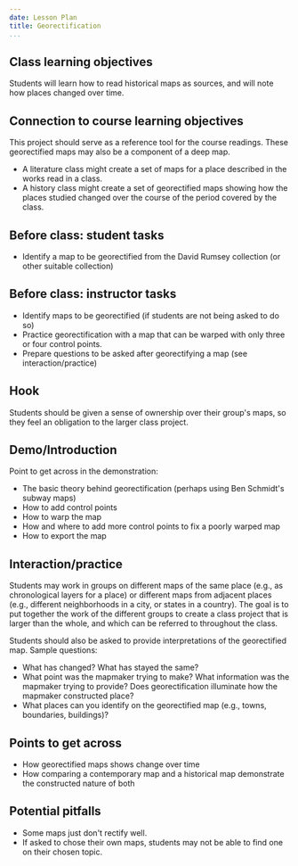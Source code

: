 ```yaml
---
date: Lesson Plan
title: Georectification
...
```


## Class learning objectives

Students will learn how to read historical maps as sources, and will note how places changed over time.

## Connection to course learning objectives

This project should serve as a reference tool for the course readings. These georectified maps may also be a component of a deep map.

-   A literature class might create a set of maps for a place described in the works read in a class.
-   A history class might create a set of georectified maps showing how the places studied changed over the course of the period covered by the class.

## Before class: student tasks

-   Identify a map to be georectified from the David Rumsey collection (or other suitable collection)

## Before class: instructor tasks

-   Identify maps to be georectified (if students are not being asked to do so)
-   Practice georectification with a map that can be warped with only three or four control points.
-   Prepare questions to be asked after georectifying a map (see interaction/practice)

## Hook

Students should be given a sense of ownership over their group's maps, so they feel an obligation to the larger class project.

## Demo/Introduction

Point to get across in the demonstration:

-   The basic theory behind georectification (perhaps using Ben Schmidt's subway maps)
-   How to add control points
-   How to warp the map
-   How and where to add more control points to fix a poorly warped map
-   How to export the map

## Interaction/practice

Students may work in groups on different maps of the same place (e.g., as chronological layers for a place) or different maps from adjacent places (e.g., different neighborhoods in a city, or states in a country). The goal is to put together the work of the different groups to create a class project that is larger than the whole, and which can be referred to throughout the class.

Students should also be asked to provide interpretations of the georectified map. Sample questions:

-   What has changed? What has stayed the same?
-   What point was the mapmaker trying to make? What information was the mapmaker trying to provide? Does georectification illuminate how the mapmaker constructed place?
-   What places can you identify on the georectified map (e.g., towns, boundaries, buildings)?

## Points to get across

-   How georectified maps shows change over time
-   How comparing a contemporary map and a historical map demonstrate the constructed nature of both

## Potential pitfalls

-   Some maps just don't rectify well.
-   If asked to chose their own maps, students may not be able to find one on their chosen topic.

